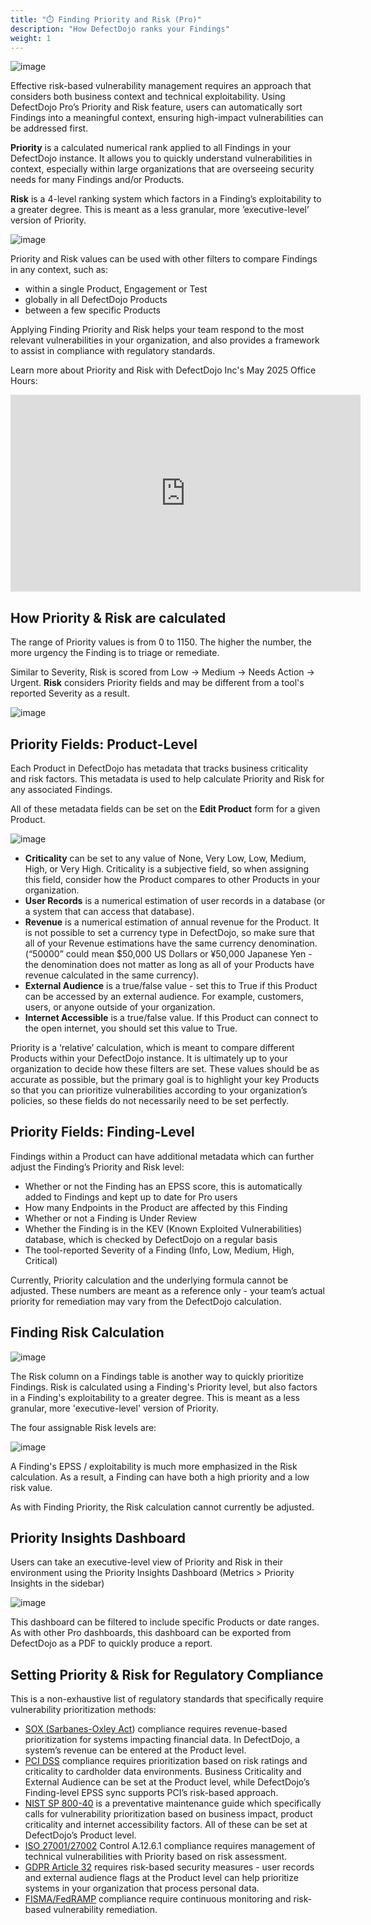 ```yaml
---
title: "⏱️ Finding Priority and Risk (Pro)"
description: "How DefectDojo ranks your Findings"
weight: 1
---
```


![image](images/pro_finding_priority.png)

Effective risk-based vulnerability management requires an approach that considers
both business context and technical exploitability. Using DefectDojo Pro’s Priority and Risk feature, users can automatically sort Findings into a meaningful context, ensuring
high-impact vulnerabilities can be addressed first.

**Priority** is a calculated numerical rank applied to all Findings in your DefectDojo
instance. It allows you to quickly understand vulnerabilities in context, especially within
large organizations that are overseeing security needs for many Findings and/or
Products.

**Risk** is a 4-level ranking system which factors in a Finding’s exploitability to a greater
degree. This is meant as a less granular, more ’executive-level’ version of Priority.

![image](images/pro_risk_example.png)

Priority and Risk values can be used with other filters to compare Findings in any context, such as:

* within a single Product, Engagement or Test
* globally in all DefectDojo Products
* between a few specific Products

Applying Finding Priority and Risk helps your team respond to the most relevant
vulnerabilities in your organization, and also provides a framework to assist in
compliance with regulatory standards.


Learn more about Priority and Risk with DefectDojo Inc's May 2025 Office Hours:
<iframe width="560" height="315" src="https://www.youtube.com/embed/4SN0BWWsVm4?si=VYUzEGNeijjhoD22" title="YouTube video player" frameborder="0" allow="accelerometer; autoplay; clipboard-write; encrypted-media; gyroscope; picture-in-picture; web-share" referrerpolicy="strict-origin-when-cross-origin" allowfullscreen></iframe>


## How Priority & Risk are calculated
The range of Priority values is from 0 to 1150. The higher the number, the more urgency
the Finding is to triage or remediate.

Similar to Severity, Risk is scored from Low -> Medium -> Needs Action -> Urgent.  **Risk** considers Priority fields and may be different from a tool's reported Severity as a result.

![image](images/priority-overview.png)

## Priority Fields: Product-Level

Each Product in DefectDojo has metadata that tracks business criticality and risk
factors. This metadata is used to help calculate Priority and Risk for any associated
Findings.

All of these metadata fields can be set on the **Edit Product** form for a given Product.

![image](images/priority_edit_product.png)

* **Criticality** can be set to any value of None, Very Low, Low, Medium, High, or Very
High. Criticality is a subjective field, so when assigning this field, consider how the
Product compares to other Products in your organization.
* **User Records** is a numerical estimation of user records in a database (or a system
that can access that database).
* **Revenue** is a numerical estimation of annual revenue for the Product. It is not
possible to set a currency type in DefectDojo, so make sure that all of your Revenue
estimations have the same currency denomination. (“50000” could mean $50,000
US Dollars or ¥50,000 Japanese Yen - the denomination does not matter as long as
all of your Products have revenue calculated in the same currency).
* **External Audience** is a true/false value - set this to True if this Product can be
accessed by an external audience. For example, customers, users, or anyone
outside of your organization.
* **Internet Accessible** is a true/false value. If this Product can connect to the open
internet, you should set this value to True.

Priority is a ‘relative’ calculation, which is meant to compare different Products within
your DefectDojo instance. It is ultimately up to your organization to decide how these
filters are set. These values should be as accurate as possible, but the primary goal is
to highlight your key Products so that you can prioritize vulnerabilities according to your
organization’s policies, so these fields do not necessarily need to be set perfectly.

## Priority Fields: Finding-Level

Findings within a Product can have additional metadata which can further adjust the Finding’s Priority and Risk level:

* Whether or not the Finding has an EPSS score, this is automatically added to Findings and kept up to date for Pro users
* How many Endpoints in the Product are affected by this Finding
* Whether or not a Finding is Under Review
* Whether the Finding is in the KEV (Known Exploited Vulnerabilities) database, which is checked by DefectDojo on a regular basis
* The tool-reported Severity of a Finding (Info, Low, Medium, High, Critical)

Currently, Priority calculation and the underlying formula cannot be adjusted. These
numbers are meant as a reference only - your team’s actual priority for remediation
may vary from the DefectDojo calculation.

## Finding Risk Calculation

![image](images/risk_table.png)

The Risk column on a Findings table is another way to quickly prioritize Findings.  Risk is calculated using a Finding's Priority level, but also factors in a Finding's exploitability to a greater degree.  This is meant as a less granular, more 'executive-level' version of Priority.

The four assignable Risk levels are:

![image](images/pro_risk_levels.png)

A Finding's EPSS / exploitability is much more emphasized in the Risk calculation.  As a result, a Finding can have both a high priority and a low risk value.

As with Finding Priority, the Risk calculation cannot currently be adjusted.

## Priority Insights Dashboard

Users can take an executive-level view of Priority and Risk in their environment using
the Priority Insights Dashboard (Metrics > Priority Insights in the sidebar)

![image](images/priority_dashboard.png)

This dashboard can be filtered to include specific Products or date ranges. As with
other Pro dashboards, this dashboard can be exported from DefectDojo as a PDF to
quickly produce a report.

## Setting Priority & Risk for Regulatory Compliance

This is a non-exhaustive list of regulatory standards that specifically require
vulnerability prioritization methods:

* [SOX (Sarbanes-Oxley Act](https://www.sarbanes-oxley-act.com/)) compliance requires revenue-based prioritization for
systems impacting financial data. In DefectDojo, a system’s revenue can be entered
at the Product level.
* [PCI DSS](https://www.pcisecuritystandards.org/standards/pci-dss/) compliance requires prioritization based on risk ratings and criticality to
cardholder data environments. Business Criticality and External Audience can be
set at the Product level, while DefectDojo’s Finding-level EPSS sync supports PCI’s
risk-based approach.
* [NIST SP 800-40](https://csrc.nist.gov/pubs/sp/800/40/r4/final) is a preventative maintenance guide which specifically calls for
vulnerability prioritization based on business impact, product criticality and
internet accessibility factors. All of these can be set at DefectDojo’s Product level.
* [ISO 27001/27002](https://www.iso.org/standard/27001) Control A.12.6.1 compliance requires management of technical
vulnerabilities with Priority based on risk assessment.
* [GDPR Article 32](https://gdpr-info.eu/art-32-gdpr/) requires risk-based security measures - user records and external
audience flags at the Product level can help prioritize systems in your organization
that process personal data.
* [FISMA/FedRAMP](https://help.fedramp.gov/hc/en-us) compliance require continuous monitoring and risk-based vulnerability remediation.